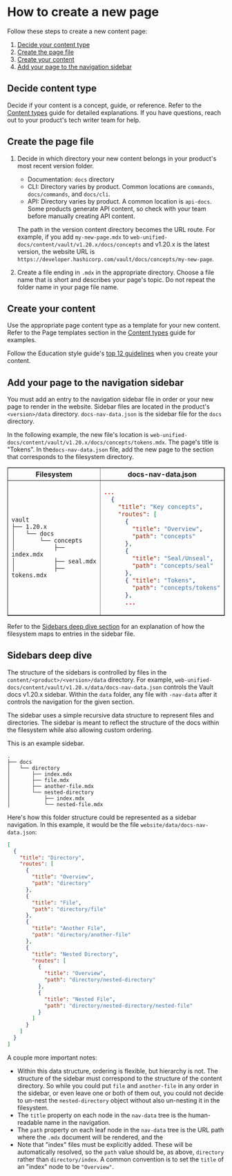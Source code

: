 # How to create a new page

Follow these steps to create a new content page:

1. [Decide your content type](#decide-content-type)
1. [Create the page file](#create-the-page-file)
1. [Create your content](#create-your-content)
1. [Add your page to the navigation sidebar](#add-your-page-to-the-navigation-sidebar)

## Decide content type

Decide if your content is a concept, guide, or reference. Refer to the [Content
types](content-types.md) guide for detailed explanations. If you
have questions, reach out to your product's tech writer team for help.

## Create the page file

1. Decide in which directory your new content belongs in your product's most
   recent version folder.

   - Documentation: `docs` directory
   - CLI: Directory varies by product. Common locations are `commands`,
     `docs/commands`, and `docs/cli`.
   - API: Directory varies by product. A common location is `api-docs`. Some
     products generate API content, so check with your team before manually
     creating API content.

   The path in the version content directory becomes the URL route. For example,
   if you add `my-new-page.mdx` to
   `web-unified-docs/content/vault/v1.20.x/docs/concepts` and v1.20.x is the latest
   version, the website URL is `https://developer.hashicorp.com/vault/docs/concepts/my-new-page`.

1. Create a file ending in `.mdx` in the appropriate directory. Choose a file
   name that is short and describes your page's topic. Do not repeat
   the folder name in your page file name.

## Create your content

Use the appropriate page content type as a template for your new content. Refer
to the Page templates section in the [Content
types](./content-types.md) guide for examples.

Follow the Education style guide's [top 12 guidelines](../style-guide/top-12.md) when you create your content.

## Add your page to the navigation sidebar

You must add an entry to the navigation sidebar file in order or your new page
to render in the website. Sidebar files are located in the product's
`<version>/data` directory. `docs-nav-data.json` is the sidebar file for the
`docs` directory.

In the following example, the new file's location is
`web-unified-docs/content/vault/v1.20.x/docs/concepts/tokens.mdx`. The page's
title is "Tokens". In the`docs-nav-data.json` file, add the new page to the
section that corresponds to the filesystem directory.

<table border="1" width="100%">
<tr>
<th>
Filesystem
</th>
<th>
docs-nav-data.json
</th>
<tr>
<td>

```text
vault
├── 1.20.x
│   └── docs
│       └── concepts
│           ├── index.mdx
│           ├── seal.mdx
│           ├── tokens.mdx
```

</td>
<td>

```json
...
  {
    "title": "Key concepts",
    "routes": [
      {
        "title": "Overview",
        "path": "concepts"
      },
      {
        "title": "Seal/Unseal",
        "path": "concepts/seal"
      },
      { "title": "Tokens",  
        "path": "concepts/tokens"
      },
      ...
```

</td>
</tr>
</table>

Refer to the [Sidebars deep dive section](#sidebars-deep-dive) for an
explanation of how the filesystem maps to entries in the sidebar file.

## Sidebars deep dive

The structure of the sidebars is controlled by files in the
`content/<product>/<version>/data` directory. For example,
`web-unified-docs/content/vault/v1.20.x/data/docs-nav-data.json`
controls the Vault docs v1.20.x sidebar. Within the `data` folder, any file with
`-nav-data` after it controls the navigation for the given section.

The sidebar uses a simple recursive data structure to represent files and
directories. The sidebar is meant to reflect the structure of the docs within
the filesystem while also allowing custom ordering.

This is an example sidebar.

```text
.
├── docs
│   └── directory
│       ├── index.mdx
│       ├── file.mdx
│       ├── another-file.mdx
│       └── nested-directory
│           ├── index.mdx
│           └── nested-file.mdx
```

Here's how this folder structure could be represented as a sidebar navigation. In this example, it would be the file `website/data/docs-nav-data.json`:

```json
[
  {
    "title": "Directory",
    "routes": [
      {
        "title": "Overview",
        "path": "directory"
      },
      {
        "title": "File",
        "path": "directory/file"
      },
      {
        "title": "Another File",
        "path": "directory/another-file"
      },
      {
        "title": "Nested Directory",
        "routes": [
          {
            "title": "Overview",
            "path": "directory/nested-directory"
          },
          {
            "title": "Nested File",
            "path": "directory/nested-directory/nested-file"
          }
        ]
      }
    ]
  }
]
```

A couple more important notes:

- Within this data structure, ordering is flexible, but hierarchy is not. The structure of the sidebar must correspond to the structure of the content directory. So while you could put `file` and `another-file` in any order in the sidebar, or even leave one or both of them out, you could not decide to un-nest the `nested-directory` object without also un-nesting it in the filesystem.
- The `title` property on each node in the `nav-data` tree is the human-readable name in the navigation.
- The `path` property on each leaf node in the `nav-data` tree is the URL path where the `.mdx` document will be rendered, and the
- Note that "index" files must be explicitly added. These will be automatically resolved, so the `path` value should be, as above, `directory` rather than `directory/index`. A common convention is to set the `title` of an "index" node to be `"Overview"`.
